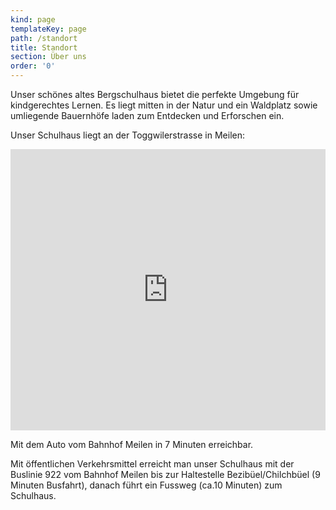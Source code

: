 ```yaml
---
kind: page
templateKey: page
path: /standort
title: Standort
section: Über uns
order: '0'
---
```

Unser schönes altes Bergschulhaus bietet die perfekte Umgebung für kindgerechtes Lernen. Es liegt mitten in der Natur und ein Waldplatz sowie umliegende Bauernhöfe laden zum Entdecken und Erforschen ein.


Unser Schulhaus liegt an der Toggwilerstrasse in Meilen:

<p>
  <iframe
    width="100%"
    height="450"
    frameborder="0" style="border:0"
    src="https://www.google.com/maps/embed/v1/place?key=AIzaSyAOWc-ghIk6gXsCltiy7YPzmSGZybODIMQ&q=Freie Schule Bergmeilen&zoom=11&language=de">
  </iframe>
</p>
 
 
 
<p>
Mit dem Auto vom Bahnhof Meilen in 7 Minuten erreichbar.
</p> 

<p>
Mit öffentlichen Verkehrsmittel erreicht man unser Schulhaus mit der Buslinie 922 vom Bahnhof Meilen bis zur Haltestelle Bezibüel/Chilchbüel (9 Minuten Busfahrt), danach führt ein Fussweg (ca.10 Minuten) zum Schulhaus.
</p>